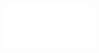 <iframe src="//player.bilibili.com/player.html?aid=883394651&bvid=BV1uK4y1b7Fb&cid=197502945&page=1" scrolling="no" border="0" frameborder="no" framespacing="0" allowfullscreen="true"> </iframe>
